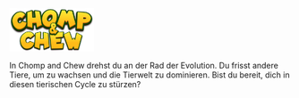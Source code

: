 <img src=./Assets/UI/Logo.png width="30%">

 
In Chomp and Chew drehst du an der Rad der Evolution. Du frisst andere Tiere, um zu wachsen und die Tierwelt zu dominieren. Bist du bereit, dich in diesen tierischen Cycle zu stürzen?